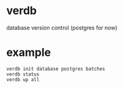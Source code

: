 # verdb

database version control (postgres for now)

# example

```
verdb init database postgres batches
verdb status
verdb up all
```
